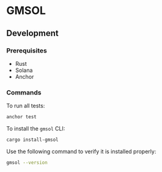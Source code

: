 # GMSOL
## Development
### Prerequisites
- Rust
- Solana
- Anchor

### Commands
To run all tests:
```bash
anchor test
```

To install the `gmsol` CLI:
```bash
cargo install-gmsol
```
Use the following command to verify it is installed properly:
```bash
gmsol --version
```
